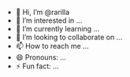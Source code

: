 - 👋 Hi, I’m @rarilla
- 👀 I’m interested in ...
- 🌱 I’m currently learning ...
- 💞️ I’m looking to collaborate on ...
- 📫 How to reach me ...
- 😄 Pronouns: ...
- ⚡ Fun fact: ...

<!---
rarilla/rarilla is a ✨ special ✨ repository because its `README.md` (this file) appears on your GitHub profile.
You can click the Preview link to take a look at your changes.
--->
